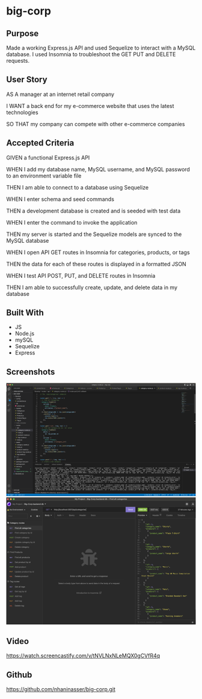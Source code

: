 # big-corp

## Purpose
Made a working Express.js API and used Sequelize to interact with a MySQL database.  I used Insomnia to troubleshoot the GET PUT and DELETE requests.

## User Story

AS A manager at an internet retail company

I WANT a back end for my e-commerce website that uses the latest technologies

SO THAT my company can compete with other e-commerce companies

## Accepted Criteria

GIVEN a functional Express.js API

WHEN I add my database name, MySQL username, and MySQL password to an environment variable file

THEN I am able to connect to a database using Sequelize

WHEN I enter schema and seed commands

THEN a development database is created and is seeded with test data

WHEN I enter the command to invoke the application

THEN my server is started and the Sequelize models are synced to the MySQL database

WHEN I open API GET routes in Insomnia for categories, products, or tags

THEN the data for each of these routes is displayed in a formatted JSON

WHEN I test API POST, PUT, and DELETE routes in Insomnia

THEN I am able to successfully create, update, and delete data in my database

## Built With
* JS
* Node.js
* mySQL
* Sequelize
* Express

## Screenshots

<img src="./images/Categoryroutes.png">
<img src="./images/Insomniaview.png">

## Video

https://watch.screencastify.com/v/tNVLNxNLeMQX0gCVfR4q



## Github

https://github.com/nhaninasser/big-corp.git
